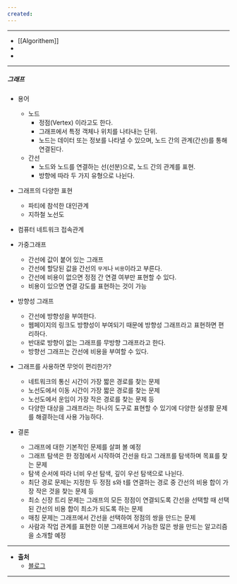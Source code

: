 ```yaml
---
created:
---
```

---
- [[Algorithem]]
- 
- 
---
##### 그래프

- 용어
	- 노드
		- 정점(Vertex) 이라고도 한다.
		- 그래프에서 특정 객체나 위치를 나타내는 단위.
		- 노드는 데이터 또는 정보를 나타낼 수 있으며, 노드 간의 관계(간선)를 통해 연결된다.
	- 간선
		- 노드와 노드를 연결하는 선(선분)으로, 노드 간의 관계를 표현.
		- 방향에 따라 두 가지 유형으로 나뉜다.
		  
- 그래프의 다양한 표현
	- 파티에 참석한 대인관계
	- 지하철 노선도
	  
- 컴퓨터 네트워크 접속관계
	
- 가중그래프
	- 간선에 값이 붙어 있는 그래프
	- 간선에 할당된 값을 간선의 `무게`나 `비용`이라고 부른다.
	- 간선에 비용이 없으면 정점 간 연결 여부만 표현할 수 있다.
	- 비용이 있으면 연결 강도를 표현하는 것이 가능
	  
- 방향성 그래프
	- 간선에 방향성을 부여한다.
	- 웹페이지의 링크도 방향성이 부여되기 때문에 방향성 그래프라고 표현하면 편리하다.
	- 반대로 방향이 없는 그래프를 무방향 그래프라고 한다.
	- 방향선 그래프는 간선에 비용을 부여할 수 있다.
	  
- 그래프를 사용하면 무엇이 편리한가?
	- 네트워크의 통신 시간이 가장 짧은 경로를 찾는 문제
	- 노선도에서 이동 시간이 가장 짧은 경로를 찾는 문제
	- 노선도에서 운임이 가장 작은 경로를 찾는 문제 등
	- 다양한 대상을 그래프라는 하나의 도구로 표현할 수 있기에 다양한 실생활 문제를 해결하는데 사용 가능하다.
	  
- 결론
	- 그래프에 대한 기본적인 문제를 살펴 볼 예정
	- 그래프 탐색은 한 정점에서 시작하여 간선을 타고 그래프를 탐색하며 목표를 찾는 문제
	- 탐색 순서에 따라 너비 우선 탐색, 깊이 우선 탐색으로 나뉜다.
	- 최단 경로 문제는 지정한 두 정점 s와 t를 연결하는 경로 중 간선의 비용 합이 가장 작은 것을 찾는 문제 등
	- 최소 신장 트리 문제는 그래프의 모든 정점이 연결되도록 간선을 선택할 때 선택된 간선의 비용 합이 최소가 되도록 하는 문제
	- 매칭 문제는 그래프에서 간선을 선택하여 정점의 쌍을 만드는 문제
	- 사람과 작업 관계를 표현한 이분 그래프에서 가능한 많은 쌍을 만드는 알고리즘을 소개할 예정

---
- **출처**
	- [블로그]()
---